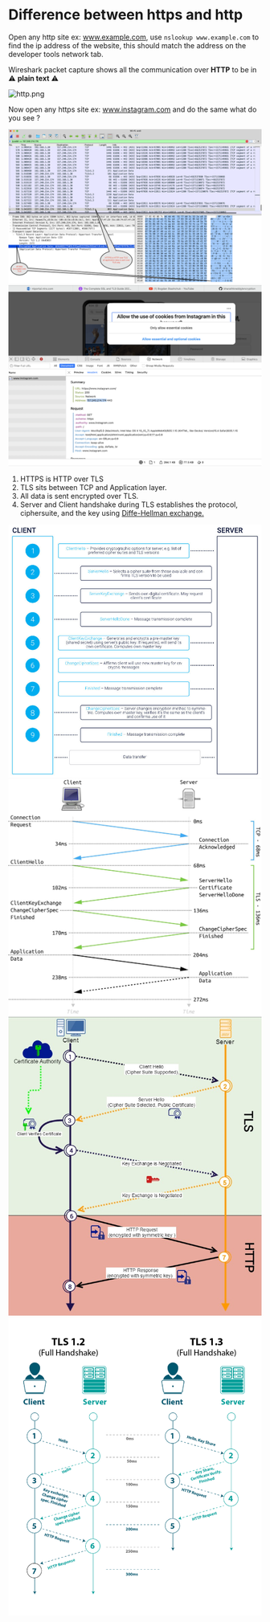 # Difference between https and http

Open any http site ex: www.example.com, use ```nslookup www.example.com``` 
to find the ip address of the website, this should match the address on the developer tools network tab.

Wireshark packet capture shows all the communication over **HTTP** to be in :warning: **plain text** :warning:

![http.png](/Images/http.png)


Now open any https site ex: www.instagram.com and do the same what do you see ?

![https.png](/Images/https.png)
![instagram.png](/Images/instagram_https.png)

1. HTTPS is HTTP over TLS
2. TLS sits between TCP and Application layer.
3. All data is sent encrypted over TLS.
4. Server and Client handshake during TLS establishes the protocol, ciphersuite, and the key using [Diffe-Hellman exchange.](/Encryption%20algorithms/Diffe-hellman.md)

![tls1](/Images/tls1.jpeg)
![tls2](/Images/tls2.jpeg)
![tls3](/Images/tls3.png)
![tls4](/Images/tls4.png)





